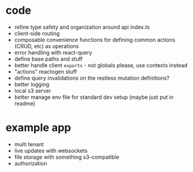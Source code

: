 # code

- refine type safety and organization around api index.ts
- client-side routing
- composable convenience functions for defining common actions (CRUD, etc) as operations
- error handling with react-query
- define base paths and stuff
- better handle client `exports` - not globals please, use contexts instead
- "actions" reactogen stuff
- define query invalidations on the restless mutation definitions?
- better logging
- local s3 server
- better manage env file for standard dev setup (maybe just put in readme)

# example app

- multi tenant
- live updates with websockets
- file storage with something s3-compatible
- authorization
